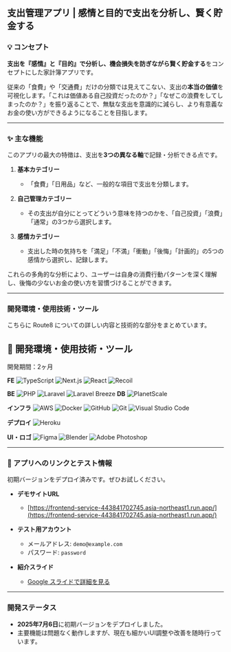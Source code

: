 ## 支出管理アプリ | 感情と目的で支出を分析し、賢く貯金する

### 💡 コンセプト

**支出を『感情』と『目的』で分析し、機会損失を防ぎながら賢く貯金する**をコンセプトにした家計簿アプリです。

従来の「食費」や「交通費」だけの分類では見えてこない、支出の**本当の価値**を可視化します。「これは価値ある自己投資だったのか？」「なぜこの浪費をしてしまったのか？」を振り返ることで、無駄な支出を意識的に減らし、より有意義なお金の使い方ができるようになることを目指します。

---

### ✨ 主な機能

このアプリの最大の特徴は、支出を**3つの異なる軸**で記録・分析できる点です。

1.  **基本カテゴリー**
    * 「食費」「日用品」など、一般的な項目で支出を分類します。

2.  **自己管理カテゴリー**
    * その支出が自分にとってどういう意味を持つのかを、「自己投資」「浪費」「通常」の3つから選択します。

3.  **感情カテゴリー**
    * 支出した時の気持ちを「満足」「不満」「衝動」「後悔」「計画的」の5つの感情から選択し、記録します。

これらの多角的な分析により、ユーザーは自身の消費行動パターンを深く理解し、後悔の少ないお金の使い方を習慣づけることができます。

---
### 開発環境・使用技術・ツール
こちらに Route8 についての詳しい内容と技術的な部分をまとめています。

## 🚙 開発環境・使用技術・ツール

開発期間：2ヶ月

**FE**
![TypeScript](https://img.shields.io/badge/TypeScript-3178C6?style=flat-square&logo=typescript&logoColor=white)
![Next.js](https://img.shields.io/badge/Next.js-000000?style=flat-square&logo=nextdotjs&logoColor=white)
![React](https://img.shields.io/badge/React-20232A?style=flat-square&logo=react&logoColor=61DAFB)
![Recoil](https://img.shields.io/badge/Recoil-3578E5?style=flat-square&logo=recoil&logoColor=white)

**BE**
![PHP](https://img.shields.io/badge/PHP-777BB4?style=flat-square&logo=php&logoColor=white)
![Laravel](https://img.shields.io/badge/Laravel-FF2D20?style=flat-square&logo=laravel&logoColor=white)
![Laravel Breeze](https://img.shields.io/badge/Laravel_Breeze-FF2D20?style=flat-square&logo=laravel&logoColor=white)
**DB**
![PlanetScale](https://img.shields.io/badge/PlanetScale-000000?style=flat-square&logo=planetscale&logoColor=white)

**インフラ**
![AWS](https://img.shields.io/badge/AWS-232F3E?style=flat-square&logo=amazonaws&logoColor=white)
![Docker](https://img.shields.io/badge/Docker-2496ED?style=flat-square&logo=docker&logoColor=white)
![GitHub](https://img.shields.io/badge/GitHub-181717?style=flat-square&logo=github&logoColor=white)
![Git](https://img.shields.io/badge/Git-F05032?style=flat-square&logo=git&logoColor=white)
![Visual Studio Code](https://img.shields.io/badge/Visual_Studio_Code-007ACC?style=flat-square&logo=visualstudiocode&logoColor=white)

**デプロイ**
![Heroku](https://img.shields.io/badge/Heroku-430098?style=flat-square&logo=heroku&logoColor=white)

**UI・ロゴ**
![Figma](https://img.shields.io/badge/Figma-F24E1E?style=flat-square&logo=figma&logoColor=white)
![Blender](https://img.shields.io/badge/Blender-F5792A?style=flat-square&logo=blender&logoColor=white)
![Adobe Photoshop](https://img.shields.io/badge/Adobe_Photoshop-31A8FF?style=flat-square&logo=adobephotoshop&logoColor=white)


---
### 🚀 アプリへのリンクとテスト情報

初期バージョンをデプロイ済みです。ぜひお試しください。

* **デモサイトURL**
    * [https://frontend-service-443841702745.asia-northeast1.run.app/](https://frontend-service-443841702745.asia-northeast1.run.app/)

* **テスト用アカウント**
    * メールアドレス: `demo@example.com`
    * パスワード: `password`

* **紹介スライド**
    * [Google スライドで詳細を見る](https://docs.google.com/presentation/d/1kCcJwa1iQasOiDPaC54EaOCUNQDbPzyXZVMxWLYixso/edit?usp=sharing)

---

### 開発ステータス

* **2025年7月6日**に初期バージョンをデプロイしました。
* 主要機能は問題なく動作しますが、現在も細かいUI調整や改善を随時行っています。
